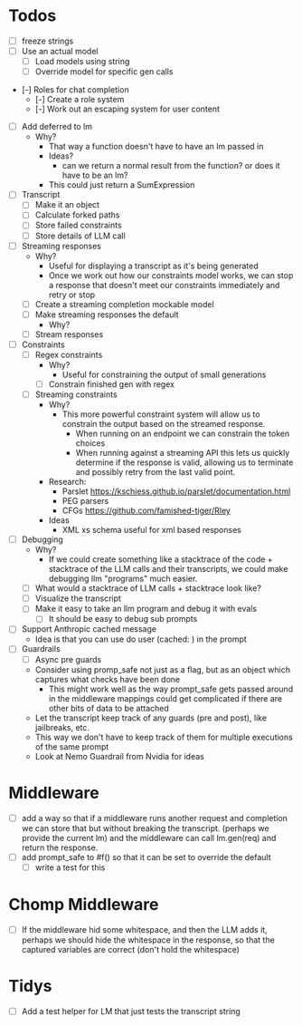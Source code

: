 # Todos

- [ ] freeze strings
- [ ] Use an actual model
  - [ ] Load models using string
  - [ ] Override model for specific gen calls
- [-] Roles for chat completion
  - [-] Create a role system
  - [-] Work out an escaping system for user content
- [ ] Add deferred to lm
  - Why?
    - That way a function doesn't have to have an lm passed in
    - Ideas?
      - can we return a normal result from the function? or does it have to be an lm?
    - This could just return a SumExpression
- [ ] Transcript
  - [ ] Make it an object
  - [ ] Calculate forked paths
  - [ ] Store failed constraints
  - [ ] Store details of LLM call
- [ ] Streaming responses
  - Why?
    - Useful for displaying a transcript as it's being generated
    - Once we work out how our constraints model works, we can
    stop a response that doesn't meet our constraints immediately
    and retry or stop
  - [ ] Create a streaming completion mockable model
  - [ ] Make streaming responses the default
    - Why?
  - [ ] Stream responses
- [ ] Constraints
  - [ ] Regex constraints
    - Why?
      - Useful for constraining the output of small generations
    - [ ] Constrain finished gen with regex
  - [ ] Streaming constraints
    - Why?
      - This more powerful constraint system will allow us to
        constrain the output based on the streamed response.
        - When running on an endpoint we can constrain the token choices
        - When running against a streaming API this lets us quickly determine
          if the response is valid, allowing us to terminate and possibly retry
          from the last valid point.
    - Research:
      - Parslet https://kschiess.github.io/parslet/documentation.html
      - PEG parsers
      - CFGs
        https://github.com/famished-tiger/Rley
    - Ideas
      - XML xs schema useful for xml based responses
- [ ] Debugging
  - Why?
    - If we could create something like a stacktrace of the code + stacktrace of the LLM calls
      and their transcripts, we could make debugging llm "programs" much easier.
  - [ ] What would a stacktrace of LLM calls + stacktrace look like?
  - [ ] Visualize the transcript
  - [ ] Make it easy to take an llm program and debug it with evals
    - [ ] It should be easy to debug sub prompts
- [ ] Support Anthropic cached message
    - Idea is that you can use do user (cached: <opts>) in the prompt
- [ ] Guardrails
  - [ ] Async pre guards
  - Consider using promp_safe not just as a flag, but as an object which captures what checks have been done
    - This might work well as the way prompt_safe gets passed around in the middleware mappings could get
      complicated if there are other bits of data to be attached
  - Let the transcript keep track of any guards (pre and post), like jailbreaks, etc.
  - This way we don't have to keep track of them for multiple executions of the same prompt
  - Look at Nemo Guardrail from Nvidia for ideas

# Middleware
- [ ] add a way so that if a middleware runs another request and completion we can
  store that but without breaking the transcript. (perhaps we provide the current lm)
  and the middleware can call lm.gen(req) and return the response.
- [ ] add prompt_safe to #f() so that it can be set to override the default
  - [ ] write a test for this

# Chomp Middleware
- [ ] If the middleware hid some whitespace, and then the LLM adds it, perhaps we should
  hide the whitespace in the response, so that the captured variables are correct (don't hold the whitespace)

# Tidys
- [ ] Add a test helper for LM that just tests the transcript string
